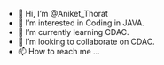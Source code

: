 - 👋 Hi, I’m @Aniket_Thorat
- 👀 I’m interested in Coding in JAVA.
- 🌱 I’m currently learning CDAC.
- 💞️ I’m looking to collaborate on CDAC.
- 📫 How to reach me ...

<!---
AniketTH/AniketTH is a ✨ special ✨ repository because its `README.md` (this file) appears on your GitHub profile.
You can click the Preview link to take a look at your changes.
--->
